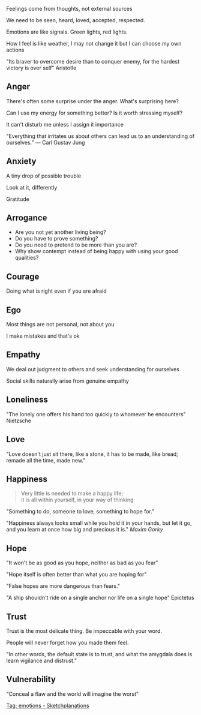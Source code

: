 ---
---

Feelings come from thoughts, not external sources

We need to be seen, heard, loved, accepted, respected. 

Emotions are like signals. Green lights, red lights. 

How I feel is like weather, I may not change it but I can choose my own actions 

"Its braver to overcome desire than to conquer enemy, for the hardest victory is over self" Aristotle 

## Anger 

There's often some surprise under the anger. What's surprising here? 

Can I use my energy for something better? Is it worth stressing myself?

It can't disturb me unless I assign it importance 

"Everything that irritates us about others can lead us to an understanding of ourselves.”
― Carl Gustav Jung

## Anxiety 

A tiny drop of possible trouble

Look at it, differently

Gratitude

## Arrogance

- Are you not yet another living being?
- Do you have to prove something?
- Do you need to pretend to be more than you are?
- Why show contempt instead of being happy with using your good qualities?


## Courage 

Doing what is right even if you are afraid 

## Ego 

Most things are not personal, not about you  

I make mistakes and that's ok 

## Empathy 

We deal out judgment to others and seek understanding for ourselves

Social skills naturally arise from genuine empathy

## Loneliness

"The lonely one offers his hand too quickly to whomever he encounters" Nietzsche 

## Love 

"Love doesn't just sit there, like a stone, it has to be made, like bread; remade all the time, made new.”

## Happiness

> Very little is needed to make a happy life;  
> it is all within yourself, in your way of thinking  

"Something to do, someone to love, something to hope for.”

"Happiness always looks small while you hold it in your hands, but let it go, and you learn at once how big and precious it is." _Maxim Gorky_


## Hope 

"It won't be as good as you hope, neither as bad as you fear"

"Hope itself is often better than what you are hoping for"

"False hopes are more dangerous than fears."

"A ship shouldn't ride on a single anchor nor life on a single hope" Epictetus


## Trust 

Trust is the most delicate thing. Be impeccable with your word.

People will never forget how you made them feel.

"In other words, the default state is to trust, and what the amygdala does is learn vigilance and distrust.”


## Vulnerability

"Conceal a flaw and the world will imagine the worst" 



[Tag: emotions - Sketchplanations](https://sketchplanations.com/tags/emotions)
